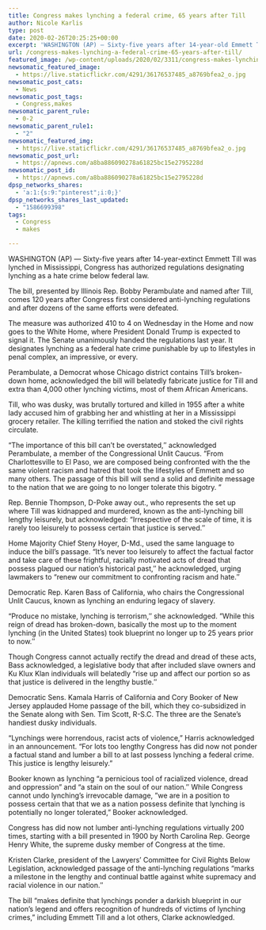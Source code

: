 ```yaml
---
title: Congress makes lynching a federal crime, 65 years after Till
author: Nicole Karlis
type: post
date: 2020-02-26T20:25:25+00:00
excerpt: 'WASHINGTON (AP) — Sixty-five years after 14-year-old Emmett Till was lynched in Mississippi, Congress has approved legislation designating lynching as a hate crime under federal law. The bill, introduced by Illinois Rep. Bobby Rush and named after Till, comes 120 years after Congress first considered anti-lynching legislation and after dozens of similar efforts were defeated.The&hellip;'
url: /congress-makes-lynching-a-federal-crime-65-years-after-till/
featured_image: /wp-content/uploads/2020/02/3311/congress-makes-lynching-a-federal-crime-65-years-after-till.jpg
newsomatic_featured_image:
  - https://live.staticflickr.com/4291/36176537485_a8769bfea2_o.jpg
newsomatic_post_cats:
  - News
newsomatic_post_tags:
  - Congress,makes
newsomatic_parent_rule:
  - 0-2
newsomatic_parent_rule1:
  - "2"
newsomatic_featured_img:
  - https://live.staticflickr.com/4291/36176537485_a8769bfea2_o.jpg
newsomatic_post_url:
  - https://apnews.com/a8ba886090278a61825bc15e2795228d
newsomatic_post_id:
  - https://apnews.com/a8ba886090278a61825bc15e2795228d
dpsp_networks_shares:
  - 'a:1:{s:9:"pinterest";i:0;}'
dpsp_networks_shares_last_updated:
  - "1586699398"
tags:
  - Congress
  - makes

---
```

<div class="Article" data-key="article">
  <p class="Component-root-0-2-76 Component-p-0-2-68">
    WASHINGTON (AP) — Sixty-five years after 14-year-extinct Emmett Till was lynched in Mississippi, Congress has authorized regulations designating lynching as a hate crime below federal law.
  </p>
  
  <p class="Component-root-0-2-76 Component-p-0-2-68">
    The bill, presented by Illinois Rep. Bobby Perambulate and named after Till, comes 120 years after Congress first considered anti-lynching regulations and after dozens of the same efforts were defeated.
  </p>
  
  <p class="Component-root-0-2-76 Component-p-0-2-68">
    The measure was authorized 410 to 4 on Wednesday in the Home and now goes to the White Home, where President Donald Trump is expected to signal it. The Senate unanimously handed the regulations last year. It designates lynching as a federal hate crime punishable by up to lifestyles in penal complex, an impressive, or every.
  </p>
  
  <p class="Component-root-0-2-76 Component-p-0-2-68">
    Perambulate, a Democrat whose Chicago district contains Till’s broken-down home, acknowledged the bill will belatedly fabricate justice for Till and extra than 4,000 other lynching victims, most of them African Americans.
  </p>
  
  <p class="Component-root-0-2-76 Component-p-0-2-68">
    Till, who was dusky, was brutally tortured and killed in 1955 after a white lady accused him of grabbing her and whistling at her in a Mississippi grocery retailer. The killing terrified the nation and stoked the civil rights circulate.
  </p>
  
  <p class="Component-root-0-2-76 Component-p-0-2-68">
    “The importance of this bill can&#8217;t be overstated,″ acknowledged Perambulate, a member of the Congressional Unlit Caucus. ”From Charlottesville to El Paso, we are composed being confronted with the the same violent racism and hatred that took the lifestyles of Emmett and so many others. The passage of this bill will send a solid and definite message to the nation that we are going to no longer tolerate this bigotry. ”
  </p>
  
  <p class="Component-root-0-2-76 Component-p-0-2-68">
    Rep. Bennie Thompson, D-Poke away out., who represents the set up where Till was kidnapped and murdered<!-- -->, known as the anti-lynching bill lengthy leisurely, but acknowledged: “Irrespective of the scale of time, it is rarely too leisurely to possess certain that justice is served.″
  </p>
  
  <p class="Component-root-0-2-76 Component-p-0-2-68">
    Home Majority Chief Steny Hoyer, D-Md., used the same language to induce the bill’s passage. “It&#8217;s never too leisurely to affect the factual factor and take care of these frightful, racially motivated acts of dread that possess plagued our nation’s historical past,″ he acknowledged, urging lawmakers to “renew our commitment to confronting racism and hate.″
  </p>
  
  <p class="Component-root-0-2-76 Component-p-0-2-68">
    Democratic Rep. Karen Bass of California, who chairs the Congressional Unlit Caucus, known as lynching an enduring legacy of slavery.
  </p>
  
  <p class="Component-root-0-2-76 Component-p-0-2-68">
    “Produce no mistake, lynching is terrorism,″ she acknowledged. ”While this reign of dread has broken-down, basically the most up to the moment lynching (in the United States) took blueprint no longer up to 25 years prior to now.″
  </p>
  
  <p class="Component-root-0-2-76 Component-p-0-2-68">
    Though Congress cannot actually rectify the dread and dread of these acts, Bass acknowledged, a legislative body that after included slave owners and Ku Klux Klan individuals will belatedly “rise up and affect our portion so as that justice is delivered in the lengthy bustle.″
  </p>
  
  <div data-key="ad-placeholder" id="div-gpt-ad-1470255291270-0" class="DFPSlot Component-dfp-0-2-72 Component-ad-0-2-39">
  </div>
  
  <p class="Component-root-0-2-76 Component-p-0-2-68">
    Democratic Sens. Kamala Harris of California and Cory Booker of New Jersey applauded Home passage of the bill, which they co-subsidized in the Senate along with Sen. Tim Scott, R-S.C. The three are the Senate’s handiest dusky individuals.
  </p>
  
  <p class="Component-root-0-2-76 Component-p-0-2-68">
    “Lynchings were horrendous, racist acts of violence,” Harris acknowledged in an announcement. “For lots too lengthy Congress has did now not ponder a factual stand and lumber a bill to at last possess lynching a federal crime. This justice is lengthy leisurely.”
  </p>
  
  <p class="Component-root-0-2-76 Component-p-0-2-68">
    Booker known as lynching “a pernicious tool of racialized violence, dread and oppression” and “a stain on the soul of our nation.″ While Congress cannot undo lynching’s irrevocable damage, ”we are in a position to possess certain that that we as a nation possess definite that lynching is potentially no longer tolerated,” Booker acknowledged.
  </p>
  
  <p class="Component-root-0-2-76 Component-p-0-2-68">
    Congress has did now not lumber anti-lynching regulations virtually 200 times, starting with a bill presented in 1900 by North Carolina Rep. George Henry White, the supreme dusky member of Congress at the time.
  </p>
  
  <p class="Component-root-0-2-76 Component-p-0-2-68">
    Kristen Clarke, president of the Lawyers’ Committee for Civil Rights Below Legislation, acknowledged passage of the anti-lynching regulations “marks a milestone in the lengthy and continual battle against white supremacy and racial violence in our nation.″
  </p>
  
  <p class="Component-root-0-2-76 Component-p-0-2-68">
    The bill “makes definite that lynchings ponder a darkish blueprint in our nation’s legend and offers recognition of hundreds of victims of lynching crimes,” including Emmett Till and a lot others, Clarke acknowledged.
  </p>
</div>